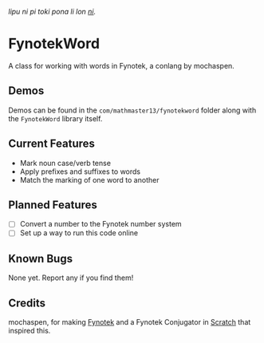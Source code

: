 *lipu ni pi toki pona li lon [ni](OLUKIN.md).*

# FynotekWord
A class for working with words in Fynotek, a conlang by mochaspen.

## Demos
Demos can be found in the `com/mathmaster13/fynotekword` folder along with the `FynotekWord` library itself.

## Current Features
- Mark noun case/verb tense
- Apply prefixes and suffixes to words
- Match the marking of one word to another

## Planned Features
- [ ] Convert a number to the Fynotek number system
- [ ] Set up a way to run this code online

## Known Bugs
None yet. Report any if you find them!

## Credits
mochaspen, for making [Fynotek](https://linktr.ee/fynotek "Fynotek Resources") and a Fynotek Conjugator in [Scratch](https://scratch.mit.edu/projects/584256352/ "Fynotek Conjugator in Scratch") that inspired this.
